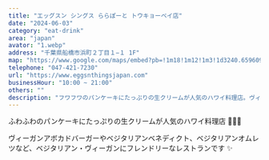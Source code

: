 ```yaml
---
title: "エッグスン シングス ららぽーと トウキョーベイ店"
date: "2024-06-03"
category: "eat-drink"
area: "japan"
avator: "1.webp"
address: "千葉県船橋市浜町２丁目１−１ 1F"
map: "https://www.google.com/maps/embed?pb=!1m18!1m12!1m3!1d3240.659609356711!2d139.98893597633398!3d35.685382572586!2m3!1f0!2f0!3f0!3m2!1i1024!2i768!4f13.1!3m3!1m2!1s0x60187fc73f7869dd%3A0x88d5fc2ee9d246cf!2zRWdncyAnbiBUaGluZ3Mg44KJ44KJ44G944O844GoVE9LWU8tQkFZ5bqX!5e0!3m2!1sja!2sjp!4v1718360687031!5m2!1sja!2sjp"
telephone: "047-421-7230"
url: "https://www.eggsnthingsjapan.com"
businessHour: "10:00 ~ 21:00"
others: ""
description: "フワフワのパンケーキにたっぷりの生クリームが人気のハワイ料理店。ヴィーガンアボカドバーガーやベジタリアンベネディクト、ベジタリアンオムレツなど、ベジタリアン・ヴィーガンにフレンドリーなレストランです。"
---
```


ふわふわのパンケーキにたっぷりの生クリームが人気のハワイ料理店 🌴🥥🌺

ヴィーガンアボカドバーガーやベジタリアンベネディクト、ベジタリアンオムレツなど、ベジタリアン・ヴィーガンにフレンドリーなレストランです ✨

